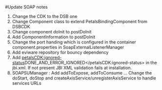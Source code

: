 #Update SOAP notes

1. Change the CDK to the DSB one
2. Change Component class to extend PetalsBindingComponent from DSBCDK
3. Change component doInit to postDoInit
4. Add ComponentInformation to postDoInit
5. Change the port handing which is configured in the container component.properties in SoapExternalListenerManager
6. Add eviware repository for bouncy dependency
7. Add <petalsCDK:ignored-status>DONE_AND_ERROR_IGNORED</petalsCDK:ignored-status> in the jbi.xml. If not present JBI XML validation fails at installation.
8. SOAPSUManager : Add addToExpose, addToConsume ... Change the doStart, doStop and createAxisService/unregisterAxisService to handle services URLs
